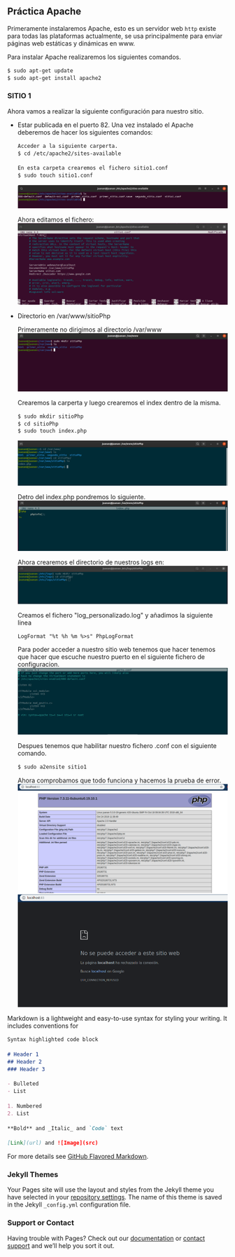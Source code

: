 ## Práctica Apache

Primeramente instalaremos Apache, esto es un servidor web `http` existe para todas las plataformas actualmente, se usa principalmente para enviar páginas web estáticas y dinámicas en www.

Para instalar Apache realizaremos los siguientes comandos.

```markdown
$ sudo apt-get update
$ sudo apt-get install apache2
```

### SITIO 1

Ahora vamos a realizar la siguiente configuración para nuestro sitio.

- Estar publicada en el puerto 82.
  Una vez instalado el Apache deberemos de hacer los siguientes comandos:
  ```markdown
  Acceder a la siguiente carperta.
  $ cd /etc/apache2/sites-available

  En esta carpeta crearemos el fichero sitio1.conf
  $ sudo touch sitio1.conf
  ```
  ![Alt text](images/cap1.png?raw=true "Title")

  Ahora editamos el fichero:
  ![Alt text](images/cap2.png?raw=true "Title")

- Directorio en /var/www/sitioPhp

  Primeramente no dirigimos al directorio /var/www
  ![Alt text](images/cap3.png?raw=true "Title")

  Crearemos la carperta y luego crearemos el index dentro de la misma.
  ```markdown
  $ sudo mkdir sitioPhp
  $ cd sitioPhp
  $ sudo touch index.php
  ```
  ![Alt text](images/cap4.png?raw=true "Title")

  Detro del index.php pondremos lo siguiente.
  ![Alt text](images/cap5.png?raw=true "Title")

  Ahora crearemos el directorio de nuestros logs en:
  ![Alt text](images/cap6.png?raw=true "Title")

  Creamos el fichero "log_personalizado.log" y añadimos la siguiente linea
  ```markdown
  LogFormat "%t %h %m %>s" PhpLogFormat
  ```
  Para poder acceder a nuestro sitio web tenemos que hacer tenemos que hacer que escuche nuestro puerto en el siguiente fichero de configuracion.
  ![Alt text](images/cap7.png?raw=true "Title")

  Despues tenemos que habilitar nuestro fichero .conf con el siguiente comando.
  ```markdown
  $ sudo a2ensite sitio1
  ```
  
  Ahora comprobamos que todo funciona y hacemos la prueba de error.
  ![Alt text](images/cap8.png?raw=true "Title")
  ![Alt text](images/cap9.png?raw=true "Title")







Markdown is a lightweight and easy-to-use syntax for styling your writing. It includes conventions for

```markdown
Syntax highlighted code block

# Header 1
## Header 2
### Header 3

- Bulleted
- List

1. Numbered
2. List

**Bold** and _Italic_ and `Code` text

[Link](url) and ![Image](src)
```

For more details see [GitHub Flavored Markdown](https://guides.github.com/features/mastering-markdown/).

### Jekyll Themes

Your Pages site will use the layout and styles from the Jekyll theme you have selected in your [repository settings](https://github.com/juanantoniogisbert/Apache.github.io/settings). The name of this theme is saved in the Jekyll `_config.yml` configuration file.

### Support or Contact

Having trouble with Pages? Check out our [documentation](https://help.github.com/categories/github-pages-basics/) or [contact support](https://github.com/contact) and we’ll help you sort it out.
